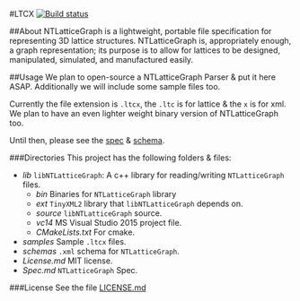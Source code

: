 #LTCX
[![Build status](https://ci.appveyor.com/api/projects/status/0m4wmen1gjs3uouh?svg=true)](https://ci.appveyor.com/project/bradrothenberg/ntlatticegraph)

##About
NTLatticeGraph is a lightweight, portable file specification for representing 3D lattice structures. NTLatticeGraph is, appropriately enough, a graph representation; its purpose is to allow for lattices to be designed, manipulated, simulated, and manufactured easily.

##Usage
We plan to open-source a NTLatticeGraph Parser & put it here ASAP. Additionally we will include some sample files too.

Currently the file extension is `.ltcx`, the `.ltc` is for lattice & the `x` is for xml. We plan to have an even lighter weight binary version of NTLatticeGraph too.

Until then, please see the [spec](https://github.com/nTopology/NTLatticeGraph/blob/master/Spec.md "NTLatticeGraph Spec v0.1.0")  & [schema](https://github.com/nTopology/NTLatticeGraph/blob/master/schemas/NTLG_001.xsd "NTLatticeGraph schema v0.1.0").

###Directories
This project has the following folders & files:

- *lib*
  `libNTLatticeGraph`: A c++ library for reading/writing `NTLatticeGraph` files.
    - *bin*
      Binaries for `NTLatticeGraph` library
    - *ext*
      `TinyXML2` library that `libNTLatticeGraph` depends on.
    - *source*
      `libNTLatticeGraph` source.
    - *vc14*
      MS Visual Studio 2015 project file.
    - *CMakeLists.txt*
      For cmake.
- *samples*
  Sample `.ltcx` files.
- *schemas*
  `.xml` schema for `NTLatticeGraph`.
- *License.md*
  MIT license.
- *Spec.md*
  `NTLatticeGraph` Spec.

###License
See the file [LICENSE.md](https://github.com/nTopology/NTLatticeGraph/blob/master/License.md "NTLatticeGraph License v0.1.0")

